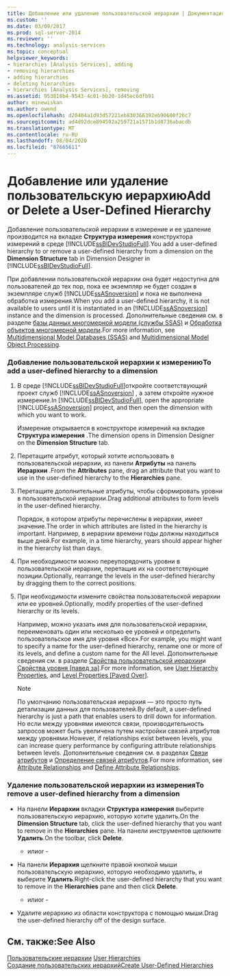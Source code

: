 ```yaml
---
title: Добавление или удаление пользовательской иерархии | Документация Майкрософт
ms.custom: ''
ms.date: 03/09/2017
ms.prod: sql-server-2014
ms.reviewer: ''
ms.technology: analysis-services
ms.topic: conceptual
helpviewer_keywords:
- hierarchies [Analysis Services], adding
- removing hierarchies
- adding hierarchies
- deleting hierarchies
- hierarchies [Analysis Services], removing
ms.assetid: 953818b4-9543-4c01-bb20-1d45ec6dfb91
author: minewiskan
ms.author: owend
ms.openlocfilehash: d20404a1d93d57221eb830366392eb90600f26c7
ms.sourcegitcommit: ad4d92dce894592a259721a1571b1d8736abacdb
ms.translationtype: MT
ms.contentlocale: ru-RU
ms.lasthandoff: 08/04/2020
ms.locfileid: "87665611"
---
```

# <a name="add-or-delete-a-user-defined-hierarchy"></a><span data-ttu-id="b3d0f-102">Добавление или удаление пользовательскую иерархию</span><span class="sxs-lookup"><span data-stu-id="b3d0f-102">Add or Delete a User-Defined Hierarchy</span></span>
  <span data-ttu-id="b3d0f-103">Добавление пользовательской иерархии в измерение и ее удаление производится на вкладке **Структура измерения** конструктора измерений в среде [!INCLUDE[ssBIDevStudioFull](../../includes/ssbidevstudiofull-md.md)].</span><span class="sxs-lookup"><span data-stu-id="b3d0f-103">You add a user-defined hierarchy to or remove a user-defined hierarchy from a dimension on the **Dimension Structure** tab in Dimension Designer in [!INCLUDE[ssBIDevStudioFull](../../includes/ssbidevstudiofull-md.md)].</span></span>  
  
 <span data-ttu-id="b3d0f-104">При добавлении пользовательской иерархии она будет недоступна для пользователей до тех пор, пока ее экземпляр не будет создан в экземпляре служб [!INCLUDE[ssASnoversion](../../includes/ssasnoversion-md.md)] и пока не выполнена обработка измерения.</span><span class="sxs-lookup"><span data-stu-id="b3d0f-104">When you add a user-defined hierarchy, it is not available to users until it is instantiated in an [!INCLUDE[ssASnoversion](../../includes/ssasnoversion-md.md)] instance and the dimension is processed.</span></span> <span data-ttu-id="b3d0f-105">Дополнительные сведения см. в разделе [базы данных многомерной модели &#40;службы SSAS&#41;](multidimensional-model-databases-ssas.md) и [Обработка объектов многомерной модели](processing-a-multidimensional-model-analysis-services.md).</span><span class="sxs-lookup"><span data-stu-id="b3d0f-105">For more information, see [Multidimensional Model Databases &#40;SSAS&#41;](multidimensional-model-databases-ssas.md) and [Multidimensional Model Object Processing](processing-a-multidimensional-model-analysis-services.md).</span></span>  
  
### <a name="to-add-a-user-defined-hierarchy-to-a-dimension"></a><span data-ttu-id="b3d0f-106">Добавление пользовательской иерархии к измерению</span><span class="sxs-lookup"><span data-stu-id="b3d0f-106">To add a user-defined hierarchy to a dimension</span></span>  
  
1.  <span data-ttu-id="b3d0f-107">В среде [!INCLUDE[ssBIDevStudioFull](../../includes/ssbidevstudiofull-md.md)]откройте соответствующий проект служб [!INCLUDE[ssASnoversion](../../includes/ssasnoversion-md.md)] , а затем откройте нужное измерение.</span><span class="sxs-lookup"><span data-stu-id="b3d0f-107">In [!INCLUDE[ssBIDevStudioFull](../../includes/ssbidevstudiofull-md.md)], open the appropriate [!INCLUDE[ssASnoversion](../../includes/ssasnoversion-md.md)] project, and then open the dimension with which you want to work.</span></span>  
  
     <span data-ttu-id="b3d0f-108">Измерение открывается в конструкторе измерений на вкладке **Структура измерения** .</span><span class="sxs-lookup"><span data-stu-id="b3d0f-108">The dimension opens in Dimension Designer on the **Dimension Structure** tab.</span></span>  
  
2.  <span data-ttu-id="b3d0f-109">Перетащите атрибут, который хотите использовать в пользовательской иерархии, из панели **Атрибуты** на панель **Иерархии** .</span><span class="sxs-lookup"><span data-stu-id="b3d0f-109">From the **Attributes** pane, drag an attribute that you want to use in the user-defined hierarchy to the **Hierarchies** pane.</span></span>  
  
3.  <span data-ttu-id="b3d0f-110">Перетащите дополнительные атрибуты, чтобы сформировать уровни в пользовательской иерархии.</span><span class="sxs-lookup"><span data-stu-id="b3d0f-110">Drag additional attributes to form levels in the user-defined hierarchy.</span></span>  
  
     <span data-ttu-id="b3d0f-111">Порядок, в котором атрибуты перечислены в иерархии, имеет значение.</span><span class="sxs-lookup"><span data-stu-id="b3d0f-111">The order in which attributes are listed in the hierarchy is important.</span></span> <span data-ttu-id="b3d0f-112">Например, в иерархии времени годы должны находиться выше дней.</span><span class="sxs-lookup"><span data-stu-id="b3d0f-112">For example, in a time hierarchy, years should appear higher in the hierarchy list than days.</span></span>  
  
4.  <span data-ttu-id="b3d0f-113">При необходимости можно переупорядочить уровни в пользовательской иерархии, перетащив их на соответствующие позиции.</span><span class="sxs-lookup"><span data-stu-id="b3d0f-113">Optionally, rearrange the levels in the user-defined hierarchy by dragging them to the correct positions.</span></span>  
  
5.  <span data-ttu-id="b3d0f-114">При необходимости измените свойства пользовательской иерархии или ее уровней.</span><span class="sxs-lookup"><span data-stu-id="b3d0f-114">Optionally, modify properties of the user-defined hierarchy or its levels.</span></span>  
  
     <span data-ttu-id="b3d0f-115">Например, можно указать имя для пользовательской иерархии, переименовать один или несколько ее уровней и определить пользовательское имя для уровня «Все».</span><span class="sxs-lookup"><span data-stu-id="b3d0f-115">For example, you might want to specify a name for the user-defined hierarchy, rename one or more of its levels, and define a custom name for the All level.</span></span> <span data-ttu-id="b3d0f-116">Дополнительные сведения см. в разделе [Свойства пользовательской иерархии](../multidimensional-models-olap-logical-dimension-objects/user-hierarchies-properties.md)и [Свойства уровня &#91;павед за&#93;](../multidimensional-models-olap-logical-dimension-objects/user-hierarchies-level-properties.md).</span><span class="sxs-lookup"><span data-stu-id="b3d0f-116">For more information, see [User Hierarchy Properties](../multidimensional-models-olap-logical-dimension-objects/user-hierarchies-properties.md), and [Level Properties &#91;Paved Over&#93;](../multidimensional-models-olap-logical-dimension-objects/user-hierarchies-level-properties.md).</span></span>  
  
    > [!NOTE]  
    >  <span data-ttu-id="b3d0f-117">По умолчанию пользовательская иерархия — это просто путь детализации данных для пользователей.</span><span class="sxs-lookup"><span data-stu-id="b3d0f-117">By default, a user-defined hierarchy is just a path that enables users to drill down for information.</span></span> <span data-ttu-id="b3d0f-118">Но если между уровнями имеются связи, производительность запросов может быть увеличена путем настройки связей атрибутов между уровнями.</span><span class="sxs-lookup"><span data-stu-id="b3d0f-118">However, if relationships exist between levels, you can increase query performance by configuring attribute relationships between levels.</span></span> <span data-ttu-id="b3d0f-119">Дополнительные сведения см. в разделах [Связи атрибутов](../multidimensional-models-olap-logical-dimension-objects/attribute-relationships.md) и [Определение связей атрибутов](attribute-relationships-define.md).</span><span class="sxs-lookup"><span data-stu-id="b3d0f-119">For more information, see [Attribute Relationships](../multidimensional-models-olap-logical-dimension-objects/attribute-relationships.md) and [Define Attribute Relationships](attribute-relationships-define.md).</span></span>  
  
### <a name="to-remove-a-user-defined-hierarchy-from-a-dimension"></a><span data-ttu-id="b3d0f-120">Удаление пользовательской иерархии из измерения</span><span class="sxs-lookup"><span data-stu-id="b3d0f-120">To remove a user-defined hierarchy from a dimension</span></span>  
  
-   <span data-ttu-id="b3d0f-121">На панели **Иерархии** вкладки **Структура измерения** выберите пользовательскую иерархию, которую хотите удалить.</span><span class="sxs-lookup"><span data-stu-id="b3d0f-121">On the **Dimension Structure** tab, click the user-defined hierarchy that you want to remove in the **Hierarchies** pane.</span></span> <span data-ttu-id="b3d0f-122">На панели инструментов щелкните **Удалить**.</span><span class="sxs-lookup"><span data-stu-id="b3d0f-122">On the toolbar, click **Delete**.</span></span>  
  
     - <span data-ttu-id="b3d0f-123">или</span><span class="sxs-lookup"><span data-stu-id="b3d0f-123">or -</span></span>  
  
-   <span data-ttu-id="b3d0f-124">На панели **Иерархия** щелкните правой кнопкой мыши пользовательскую иерархию, которую необходимо удалить, и выберите **Удалить**.</span><span class="sxs-lookup"><span data-stu-id="b3d0f-124">Right-click the user-defined hierarchy that you want to remove in the **Hierarchies** pane and then click **Delete**.</span></span>  
  
     - <span data-ttu-id="b3d0f-125">или</span><span class="sxs-lookup"><span data-stu-id="b3d0f-125">or -</span></span>  
  
-   <span data-ttu-id="b3d0f-126">Удалите иерархию из области конструктора с помощью мыши.</span><span class="sxs-lookup"><span data-stu-id="b3d0f-126">Drag the user-defined hierarchy off of the design surface.</span></span>  
  
## <a name="see-also"></a><span data-ttu-id="b3d0f-127">См. также:</span><span class="sxs-lookup"><span data-stu-id="b3d0f-127">See Also</span></span>  
 <span data-ttu-id="b3d0f-128">[Пользовательские иерархии](../multidimensional-models-olap-logical-dimension-objects/user-hierarchies.md) </span><span class="sxs-lookup"><span data-stu-id="b3d0f-128">[User Hierarchies](../multidimensional-models-olap-logical-dimension-objects/user-hierarchies.md) </span></span>  
 [<span data-ttu-id="b3d0f-129">Создание пользовательских иерархий</span><span class="sxs-lookup"><span data-stu-id="b3d0f-129">Create User-Defined Hierarchies</span></span>](user-defined-hierarchies-create.md)  
  
  
